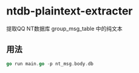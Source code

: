 # ntdb-plaintext-extracter
提取QQ NT数据库 group_msg_table 中的纯文本

## 用法
```go
go run main.go -p nt_msg.body.db
```
